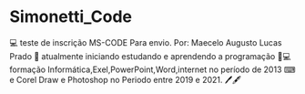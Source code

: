 # Simonetti_Code
💻 teste de inscrição MS-CODE Para envio.
Por: Maecelo Augusto Lucas Prado 👨
atualmente iniciando estudando e aprendendo a programação 📘💻
formação Informática,Exel,PowerPoint,Word,internet no período de 2013 ⌨
e Corel Draw e Photoshop no Periodo entre 2019 e 2021. 🖊🖋

